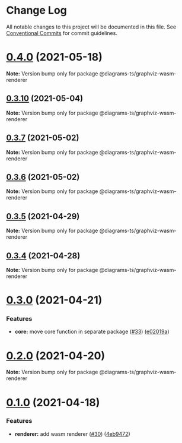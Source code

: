 # Change Log

All notable changes to this project will be documented in this file.
See [Conventional Commits](https://conventionalcommits.org) for commit guidelines.

# [0.4.0](https://github.com/balles/diagrams-ts/compare/v0.3.11...v0.4.0) (2021-05-18)

**Note:** Version bump only for package @diagrams-ts/graphviz-wasm-renderer





## [0.3.10](https://github.com/balles/diagrams-ts/compare/v0.3.9...v0.3.10) (2021-05-04)

**Note:** Version bump only for package @diagrams-ts/graphviz-wasm-renderer





## [0.3.7](https://github.com/balles/diagrams-ts/compare/v0.3.6...v0.3.7) (2021-05-02)

**Note:** Version bump only for package @diagrams-ts/graphviz-wasm-renderer





## [0.3.6](https://github.com/balles/diagrams-ts/compare/v0.3.5...v0.3.6) (2021-05-02)

**Note:** Version bump only for package @diagrams-ts/graphviz-wasm-renderer





## [0.3.5](https://github.com/balles/diagrams-ts/compare/v0.3.4...v0.3.5) (2021-04-29)

**Note:** Version bump only for package @diagrams-ts/graphviz-wasm-renderer





## [0.3.4](https://github.com/balles/diagrams-ts/compare/v0.3.3...v0.3.4) (2021-04-28)

**Note:** Version bump only for package @diagrams-ts/graphviz-wasm-renderer





# [0.3.0](https://github.com/balles/diagrams-ts/compare/v0.2.1...v0.3.0) (2021-04-21)


### Features

* **core:** move core function in separate package ([#33](https://github.com/balles/diagrams-ts/issues/33)) ([e02019a](https://github.com/balles/diagrams-ts/commit/e02019aa2e00d95582313e50fdd7e49138a7e6f3))





# [0.2.0](https://github.com/balles/diagrams-ts/compare/v0.1.0...v0.2.0) (2021-04-20)

**Note:** Version bump only for package @diagrams-ts/graphviz-wasm-renderer





# [0.1.0](https://github.com/balles/diagrams-ts/compare/v0.0.5...v0.1.0) (2021-04-18)


### Features

* **renderer:** add wasm renderer ([#30](https://github.com/balles/diagrams-ts/issues/30)) ([4eb9472](https://github.com/balles/diagrams-ts/commit/4eb9472b5c6b206ee6ddc455f0748fc4fb375f82))
